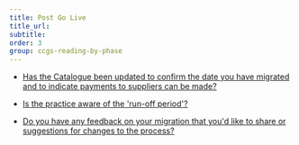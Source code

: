 ```yaml
---
title: Post Go Live
title_url:
subtitle: 
order: 3
group: ccgs-reading-by-phase
---
```


* [Has the Catalogue been updated to confirm the date you have migrated and to indicate payments to suppliers can be made?](/prm-practice-migration/guide/end-of-migration#update-the-catalogue) 
<!-- [GAP] there needs to be more information at this link 'Update the Catalogue' -->
* [Is the practice aware of the 'run-off period'?](/prm-practice-migration/guide/end-of-migration#the-run-off-period)

* [Do you have any feedback on your migration that you'd like to share or suggestions for changes to the process?](/prm-practice-migration/guide/end-of-migration#send-us-your-learnings)
